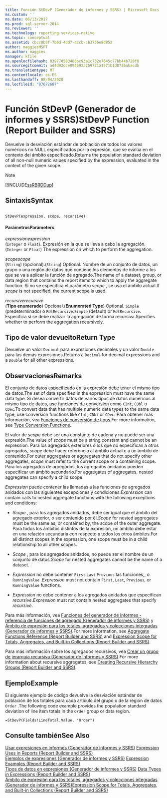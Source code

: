 ```yaml
---
title: Función StDevP (Generador de informes y SSRS) | Microsoft Docs
ms.custom: ''
ms.date: 06/13/2017
ms.prod: sql-server-2014
ms.reviewer: ''
ms.technology: reporting-services-native
ms.topic: conceptual
ms.assetid: cbcc0b3f-7b6d-4dd7-accb-cb375be8d852
author: maggiesMSFT
ms.author: maggies
manager: kfile
ms.openlocfilehash: 039770583486bc93a1c732e7645c77bb44b728f8
ms.sourcegitcommit: ad4d92dce894592a259721a1571b1d8736abacdb
ms.translationtype: MT
ms.contentlocale: es-ES
ms.lasthandoff: 08/04/2020
ms.locfileid: "87672687"
---
```

# <a name="stdevp-function-report-builder-and-ssrs"></a><span data-ttu-id="6a82f-102">Función StDevP (Generador de informes y SSRS)</span><span class="sxs-lookup"><span data-stu-id="6a82f-102">StDevP Function (Report Builder and SSRS)</span></span>
  <span data-ttu-id="6a82f-103">Devuelve la desviación estándar de población de todos los valores numéricos no NULL especificados por la expresión, que se evalúa en el contexto del ámbito especificado.</span><span class="sxs-lookup"><span data-stu-id="6a82f-103">Returns the population standard deviation of all non-null numeric values specified by the expression, evaluated in the context of the given scope.</span></span>  
  
> [!NOTE]  
>  [!INCLUDE[ssRBRDDup](../../includes/ssrbrddup-md.md)]  
  
## <a name="syntax"></a><span data-ttu-id="6a82f-104">Sintaxis</span><span class="sxs-lookup"><span data-stu-id="6a82f-104">Syntax</span></span>  
  
```  
  
StDevP(expression, scope, recursive)  
```  
  
#### <a name="parameters"></a><span data-ttu-id="6a82f-105">Parámetros</span><span class="sxs-lookup"><span data-stu-id="6a82f-105">Parameters</span></span>  
 <span data-ttu-id="6a82f-106">*expression*</span><span class="sxs-lookup"><span data-stu-id="6a82f-106">*expression*</span></span>  
 <span data-ttu-id="6a82f-107">(`Integer` o `Float`). Expresión en la que se lleva a cabo la agregación.</span><span class="sxs-lookup"><span data-stu-id="6a82f-107">(`Integer` or `Float`) The expression on which to perform the aggregation.</span></span>  
  
 <span data-ttu-id="6a82f-108">*scope*</span><span class="sxs-lookup"><span data-stu-id="6a82f-108">*scope*</span></span>  
 <span data-ttu-id="6a82f-109">(`String`) (opcional).</span><span class="sxs-lookup"><span data-stu-id="6a82f-109">(`String`) Optional.</span></span> <span data-ttu-id="6a82f-110">Nombre de un conjunto de datos, un grupo o una región de datos que contiene los elementos de informe a los que se va a aplicar la función de agregado.</span><span class="sxs-lookup"><span data-stu-id="6a82f-110">The name of a dataset, group, or data region that contains the report items to which to apply the aggregate function.</span></span> <span data-ttu-id="6a82f-111">Si no se especifica el parámetro *scope* , se usa el ámbito actual.</span><span class="sxs-lookup"><span data-stu-id="6a82f-111">If *scope* is not specified, the current scope is used.</span></span>  
  
 <span data-ttu-id="6a82f-112">*recursive*</span><span class="sxs-lookup"><span data-stu-id="6a82f-112">*recursive*</span></span>  
 <span data-ttu-id="6a82f-113">(**Tipo enumerado**) Opcional.</span><span class="sxs-lookup"><span data-stu-id="6a82f-113">(**Enumerated Type**) Optional.</span></span> <span data-ttu-id="6a82f-114">`Simple` (predeterminado) o `RdlRecursive`.</span><span class="sxs-lookup"><span data-stu-id="6a82f-114">`Simple` (default) or `RdlRecursive`.</span></span> <span data-ttu-id="6a82f-115">Especifica si se debe realizar la agregación de forma recursiva.</span><span class="sxs-lookup"><span data-stu-id="6a82f-115">Specifies whether to perform the aggregation recursively.</span></span>  
  
## <a name="return-type"></a><span data-ttu-id="6a82f-116">Tipo de valor devuelto</span><span class="sxs-lookup"><span data-stu-id="6a82f-116">Return Type</span></span>  
 <span data-ttu-id="6a82f-117">Devuelve un valor `Decimal` para expresiones decimales y un valor `Double` para las demás expresiones.</span><span class="sxs-lookup"><span data-stu-id="6a82f-117">Returns a `Decimal` for decimal expressions and a `Double` for all other expressions.</span></span>  
  
## <a name="remarks"></a><span data-ttu-id="6a82f-118">Observaciones</span><span class="sxs-lookup"><span data-stu-id="6a82f-118">Remarks</span></span>  
 <span data-ttu-id="6a82f-119">El conjunto de datos especificado en la expresión debe tener el mismo tipo de datos.</span><span class="sxs-lookup"><span data-stu-id="6a82f-119">The set of data specified in the expression must have the same data type.</span></span> <span data-ttu-id="6a82f-120">Si desea convertir datos de varios tipos de datos numéricos al mismo tipo de datos, use funciones de conversión como `CInt`, `CDbl` o `CDec`.</span><span class="sxs-lookup"><span data-stu-id="6a82f-120">To convert data that has multiple numeric data types to the same data type, use conversion functions like `CInt`, `CDbl` or `CDec`.</span></span> <span data-ttu-id="6a82f-121">Para obtener más información, vea [Funciones de conversión de tipos](https://go.microsoft.com/fwlink/?LinkId=96142).</span><span class="sxs-lookup"><span data-stu-id="6a82f-121">For more information, see [Type Conversion Functions](https://go.microsoft.com/fwlink/?LinkId=96142).</span></span>  
  
 <span data-ttu-id="6a82f-122">El valor de *scope* debe ser una constante de cadena y no puede ser una expresión.</span><span class="sxs-lookup"><span data-stu-id="6a82f-122">The value of *scope* must be a string constant and cannot be an expression.</span></span> <span data-ttu-id="6a82f-123">Para los agregados exteriores o los que no especifican a otros agregados, *scope* debe hacer referencia al ámbito actual o a un ámbito de contenido.</span><span class="sxs-lookup"><span data-stu-id="6a82f-123">For outer aggregates or aggregates that do not specify other aggregates, *scope* must refer to the current scope or a containing scope.</span></span> <span data-ttu-id="6a82f-124">Para los agregados de agregados, los agregados anidados pueden especificar un ámbito secundario.</span><span class="sxs-lookup"><span data-stu-id="6a82f-124">For aggregates of aggregates, nested aggregates can specify a child scope.</span></span>  
  
 <span data-ttu-id="6a82f-125">*Expression* puede contener las llamadas a las funciones de agregados anidados con las siguientes excepciones y condiciones:</span><span class="sxs-lookup"><span data-stu-id="6a82f-125">*Expression* can contain calls to nested aggregate functions with the following exceptions and conditions:</span></span>  
  
-   <span data-ttu-id="6a82f-126">*Scope* , para los agregados anidados, debe ser igual que el ámbito del agregado exterior, o ser contenido por él.</span><span class="sxs-lookup"><span data-stu-id="6a82f-126">*Scope* for nested aggregates must be the same as, or contained by, the scope of the outer aggregate.</span></span> <span data-ttu-id="6a82f-127">Para todos los ámbitos distintos de la expresión, un ámbito debe estar en una relación secundaria con respecto a todos los otros ámbitos.</span><span class="sxs-lookup"><span data-stu-id="6a82f-127">For all distinct scopes in the expression, one scope must be in a child relationship to all other scopes.</span></span>  
  
-   <span data-ttu-id="6a82f-128">*Scope* , para los agregados anidados, no puede ser el nombre de un conjunto de datos.</span><span class="sxs-lookup"><span data-stu-id="6a82f-128">*Scope* for nested aggregates cannot be the name of a dataset.</span></span>  
  
-   <span data-ttu-id="6a82f-129">*Expression* no debe contener `First` `Last` `Previous` las funciones,, o `RunningValue` .</span><span class="sxs-lookup"><span data-stu-id="6a82f-129">*Expression* must not contain `First`, `Last`, `Previous`, or `RunningValue` functions.</span></span>  
  
-   <span data-ttu-id="6a82f-130">*Expression* no debe contener a los agregados anidados que especifican *recursive*.</span><span class="sxs-lookup"><span data-stu-id="6a82f-130">*Expression* must not contain nested aggregates that specify *recursive*.</span></span>  
  
 <span data-ttu-id="6a82f-131">Para más información, vea [Funciones del generador de informes - referencia de funciones de agregado &#40;Generador de informes y SSRS&#41;](report-builder-functions-aggregate-functions-reference.md) y [Ámbito de expresión para los totales, agregados y colecciones integradas &#40;Generador de informes y SSRS&#41;](expression-scope-for-totals-aggregates-and-built-in-collections.md).</span><span class="sxs-lookup"><span data-stu-id="6a82f-131">For more information, see [Aggregate Functions Reference &#40;Report Builder and SSRS&#41;](report-builder-functions-aggregate-functions-reference.md) and [Expression Scope for Totals, Aggregates, and Built-in Collections &#40;Report Builder and SSRS&#41;](expression-scope-for-totals-aggregates-and-built-in-collections.md).</span></span>  
  
 <span data-ttu-id="6a82f-132">Para más información sobre los agregados recursivos, vea [Crear un grupo de jerarquía recursiva &#40;Generador de informes y SSRS&#41;](creating-recursive-hierarchy-groups-report-builder-and-ssrs.md).</span><span class="sxs-lookup"><span data-stu-id="6a82f-132">For more information about recursive aggregates, see [Creating Recursive Hierarchy Groups &#40;Report Builder and SSRS&#41;](creating-recursive-hierarchy-groups-report-builder-and-ssrs.md).</span></span>  
  
## <a name="example"></a><span data-ttu-id="6a82f-133">Ejemplo</span><span class="sxs-lookup"><span data-stu-id="6a82f-133">Example</span></span>  
 <span data-ttu-id="6a82f-134">El siguiente ejemplo de código devuelve la desviación estándar de población de los totales para cada artículo del grupo o de la región de datos `Order` .</span><span class="sxs-lookup"><span data-stu-id="6a82f-134">The following code example provides the population standard deviation of line item totals in the `Order` group or data region.</span></span>  
  
```  
=StDevP(Fields!LineTotal.Value, "Order")  
```  
  
## <a name="see-also"></a><span data-ttu-id="6a82f-135">Consulte también</span><span class="sxs-lookup"><span data-stu-id="6a82f-135">See Also</span></span>  
 <span data-ttu-id="6a82f-136">[Usar expresiones en informes &#40;Generador de informes y SSRS&#41;](expression-uses-in-reports-report-builder-and-ssrs.md) </span><span class="sxs-lookup"><span data-stu-id="6a82f-136">[Expression Uses in Reports &#40;Report Builder and SSRS&#41;](expression-uses-in-reports-report-builder-and-ssrs.md) </span></span>  
 <span data-ttu-id="6a82f-137">[Ejemplos de expresiones &#40;Generador de informes y SSRS&#41;](expression-examples-report-builder-and-ssrs.md) </span><span class="sxs-lookup"><span data-stu-id="6a82f-137">[Expression Examples &#40;Report Builder and SSRS&#41;](expression-examples-report-builder-and-ssrs.md) </span></span>  
 <span data-ttu-id="6a82f-138">[Tipos de datos en expresiones &#40;Generador de informes y SSRS&#41;](expressions-report-builder-and-ssrs.md) </span><span class="sxs-lookup"><span data-stu-id="6a82f-138">[Data Types in Expressions &#40;Report Builder and SSRS&#41;](expressions-report-builder-and-ssrs.md) </span></span>  
 [<span data-ttu-id="6a82f-139">Ámbito de expresión para los totales, agregados y colecciones integradas &#40;Generador de informes y SSRS&#41;</span><span class="sxs-lookup"><span data-stu-id="6a82f-139">Expression Scope for Totals, Aggregates, and Built-in Collections &#40;Report Builder and SSRS&#41;</span></span>](expression-scope-for-totals-aggregates-and-built-in-collections.md)  
  
  
